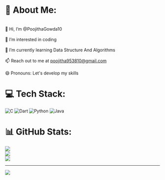 # 💫 About Me:
<br>👋 Hi, I’m @PoojithaGowda10<br><br>👀 I’m interested in coding<br><br>🌱 I’m currently learning Data Structure And Algorithms<br><br>📫 Reach out to me at poojitha953810@gmail.com<br><br>😄 Pronouns: Let's develop my skills


# 💻 Tech Stack:
![C](https://img.shields.io/badge/c-%2300599C.svg?style=for-the-badge&logo=c&logoColor=white) ![Dart](https://img.shields.io/badge/dart-%230175C2.svg?style=for-the-badge&logo=dart&logoColor=white) ![Python](https://img.shields.io/badge/python-3670A0?style=for-the-badge&logo=python&logoColor=ffdd54) ![Java](https://img.shields.io/badge/java-%23ED8B00.svg?style=for-the-badge&logo=openjdk&logoColor=white)
# 📊 GitHub Stats:
![](https://github-readme-stats.vercel.app/api?username=PoojithaGowda10&theme=dark&hide_border=false&include_all_commits=false&count_private=false)<br/>
![](https://github-readme-streak-stats.herokuapp.com/?user=PoojithaGowda10&theme=dark&hide_border=false)<br/>
![](https://github-readme-stats.vercel.app/api/top-langs/?username=PoojithaGowda10&theme=dark&hide_border=false&include_all_commits=false&count_private=false&layout=compact)

---
[![](https://visitcount.itsvg.in/api?id=PoojithaGowda10&icon=0&color=0)](https://visitcount.itsvg.in)

<!-- Proudly created with GPRM ( https://gprm.itsvg.in ) --- 👋 Hi, I’m @PoojithaGowda10
- 👀 I’m interested in coding
- 🌱 I’m currently learning Flutter

- 📫 Reach out to me at poojitha953810@gmail.com
- 😄 Pronouns: Let's develop my skills
- ⚡ 

<!---
PoojithaGowda10/PoojithaGowda10 is a ✨ special ✨ repository because its `README.md` (this file) appears on your GitHub profile.
You can click the Preview link to take a look at your changes.
--->
